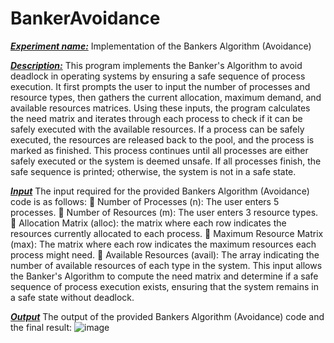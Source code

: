 # BankerAvoidance

<ins>_**Experiment name:**_</ins> Implementation of the Bankers  Algorithm (Avoidance)

<ins>_**Description:**_</ins>
This program implements the Banker's Algorithm to avoid deadlock in operating systems by ensuring a safe sequence of process execution. It first prompts the user to input the number of processes and resource types, then gathers the current allocation, maximum demand, and available resources matrices. Using these inputs, the program calculates the need matrix and iterates through each process to check if it can be safely executed with the available resources. If a process can be safely executed, the resources are released back to the pool, and the process is marked as finished. This process continues until all processes are either safely executed or the system is deemed unsafe. If all processes finish, the safe sequence is printed; otherwise, the system is not in a safe state.

<ins>_**Input**_</ins>
The input required for the provided  Bankers  Algorithm (Avoidance) code is as follows:
 	Number of Processes (n): The user enters 5 processes.
 	Number of Resources (m): The user enters 3 resource types.
 	Allocation Matrix (alloc): the matrix where each row indicates the resources currently allocated to each process.
 	Maximum Resource Matrix (max): The matrix where each row indicates the maximum resources each process might need.
 	Available Resources (avail): The array indicating the number of available resources of each type in the system.
This input allows the Banker's Algorithm to compute the need matrix and determine if a safe sequence of process execution exists, ensuring that the system remains in a safe state without deadlock.

<ins>_**Output**_</ins>
The output of the provided Bankers  Algorithm (Avoidance) code and the final result:
![image](https://github.com/simoon06/BankerAvoidance/assets/139492391/bcd393dc-8607-42aa-8455-4e9b3b7744d7)

